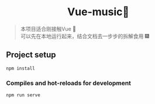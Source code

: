 <h1 align="center">Vue-music🎵</h1>

> 本项目适合刚接触Vue 👀  
> 可以先在本地运行起来，结合文档去一步步的拆解食用 🎆  

## Project setup
```
npm install
```

### Compiles and hot-reloads for development
```
npm run serve
```
